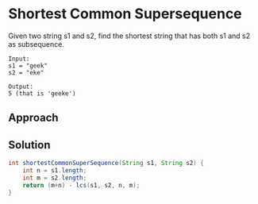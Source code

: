 # Shortest Common Supersequence

Given two string s1 and s2, find the shortest string that has
both s1 and s2 as subsequence.

```
Input:
s1 = "geek"
s2 = "eke"

Output:
5 (that is 'geeke')
```

## Approach

## Solution

```java
int shortestCommonSuperSequence(String s1, String s2) {
    int n = s1.length;
    int m = s2.length;
    return (m+n) - lcs(s1, s2, n, m);
}
```
